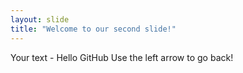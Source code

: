 ```yaml
---
layout: slide
title: "Welcome to our second slide!"
---
```

Your text - Hello GitHub
Use the left arrow to go back!
